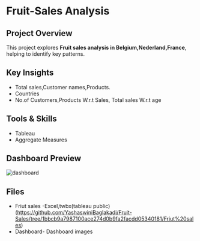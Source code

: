 # Fruit-Sales Analysis

## Project Overview
This project explores **Fruit sales analysis in Belgium,Nederland,France**, helping to identify key patterns.

## Key Insights
- Total sales,Customer names,Products.
- Countries
- No.of Customers,Products W.r.t Sales, Total sales W.r.t age

## Tools & Skills
- Tableau 
- Aggregate Measures

## Dashboard Preview
![dashboard](https://github.com/YashaswiniBaglakadi/Fruit-Sales/tree/cc0a9825c91fe716f85460aef56921fb4227176a/Dashboard)

## Files
- Friut sales -Excel,twbx(tableau public)
(https://github.com/YashaswiniBaglakadi/Fruit-Sales/tree/1bbcb9a7987100ace274d0b9fa2facdd05340181/Friut%20sales)
- Dashboard- Dashboard images
